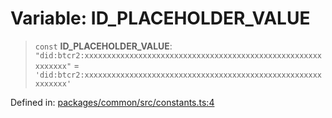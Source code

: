 # Variable: ID\_PLACEHOLDER\_VALUE

> `const` **ID\_PLACEHOLDER\_VALUE**: `"did:btcr2:xxxxxxxxxxxxxxxxxxxxxxxxxxxxxxxxxxxxxxxxxxxxxxxxxxxxxxxxxxxx"` = `'did:btcr2:xxxxxxxxxxxxxxxxxxxxxxxxxxxxxxxxxxxxxxxxxxxxxxxxxxxxxxxxxxxx'`

Defined in: [packages/common/src/constants.ts:4](https://github.com/dcdpr/did-btcr2-js/blob/c82bc5c69016e1146a0c52c6e6b21621f5abd6d4/packages/common/src/constants.ts#L4)
